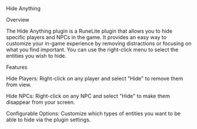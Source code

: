 Hide Anything

Overview

The Hide Anything plugin is a RuneLite plugin that allows you to hide specific players and NPCs in the game. It provides an easy way to customize your in-game experience by removing distractions or focusing on what you find important. You can use the right-click menu to select the entities you wish to hide.

Features

Hide Players: Right-click on any player and select "Hide" to remove them from view.

Hide NPCs: Right-click on any NPC and select "Hide" to make them disappear from your screen.

Configurable Options: Customize which types of entities you want to be able to hide via the plugin settings.
